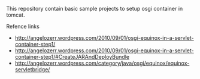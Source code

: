 This repository contain basic sample projects to setup osgi container in tomcat. 

Refence links
* http://angelozerr.wordpress.com/2010/09/01/osgi-equinox-in-a-servlet-container-step1/
* http://angelozerr.wordpress.com/2010/09/01/osgi-equinox-in-a-servlet-container-step1/#CreateJARAndDeployBundle
* http://angelozerr.wordpress.com/category/java/osgi/equinox/equinox-servletbridge/

